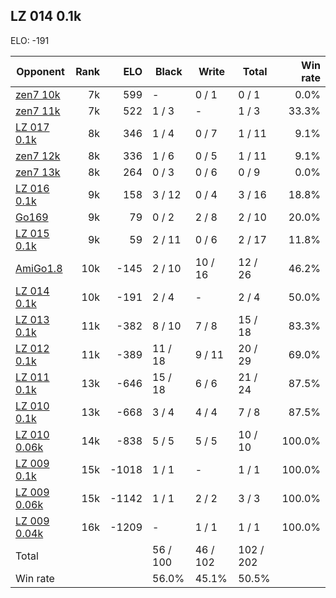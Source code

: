 ## LZ 014 0.1k ##

ELO: -191

Opponent | Rank | ELO | Black | Write | Total | Win rate
---------|-----:|----:|-------|-------|-------|-------:
[zen7 10k](zen7%2010k.md) | 7k | 599 | - | 0 / 1 | 0 / 1 | 0.0%
[zen7 11k](zen7%2011k.md) | 7k | 522 | 1 / 3 | - | 1 / 3 | 33.3%
[LZ 017 0.1k](LZ%20017%200.1k.md) | 8k | 346 | 1 / 4 | 0 / 7 | 1 / 11 | 9.1%
[zen7 12k](zen7%2012k.md) | 8k | 336 | 1 / 6 | 0 / 5 | 1 / 11 | 9.1%
[zen7 13k](zen7%2013k.md) | 8k | 264 | 0 / 3 | 0 / 6 | 0 / 9 | 0.0%
[LZ 016 0.1k](LZ%20016%200.1k.md) | 9k | 158 | 3 / 12 | 0 / 4 | 3 / 16 | 18.8%
[Go169](Go169.md) | 9k | 79 | 0 / 2 | 2 / 8 | 2 / 10 | 20.0%
[LZ 015 0.1k](LZ%20015%200.1k.md) | 9k | 59 | 2 / 11 | 0 / 6 | 2 / 17 | 11.8%
[AmiGo1.8](AmiGo1.8.md) | 10k | -145 | 2 / 10 | 10 / 16 | 12 / 26 | 46.2%
[LZ 014 0.1k](LZ%20014%200.1k.md) | 10k | -191 | 2 / 4 | - | 2 / 4 | 50.0%
[LZ 013 0.1k](LZ%20013%200.1k.md) | 11k | -382 | 8 / 10 | 7 / 8 | 15 / 18 | 83.3%
[LZ 012 0.1k](LZ%20012%200.1k.md) | 11k | -389 | 11 / 18 | 9 / 11 | 20 / 29 | 69.0%
[LZ 011 0.1k](LZ%20011%200.1k.md) | 13k | -646 | 15 / 18 | 6 / 6 | 21 / 24 | 87.5%
[LZ 010 0.1k](LZ%20010%200.1k.md) | 13k | -668 | 3 / 4 | 4 / 4 | 7 / 8 | 87.5%
[LZ 010 0.06k](LZ%20010%200.06k.md) | 14k | -838 | 5 / 5 | 5 / 5 | 10 / 10 | 100.0%
[LZ 009 0.1k](LZ%20009%200.1k.md) | 15k | -1018 | 1 / 1 | - | 1 / 1 | 100.0%
[LZ 009 0.06k](LZ%20009%200.06k.md) | 15k | -1142 | 1 / 1 | 2 / 2 | 3 / 3 | 100.0%
[LZ 009 0.04k](LZ%20009%200.04k.md) | 16k | -1209 | - | 1 / 1 | 1 / 1 | 100.0%
Total | | | 56 / 100 | 46 / 102 | 102 / 202 | 
Win rate| | | 56.0% | 45.1% | 50.5% | 
